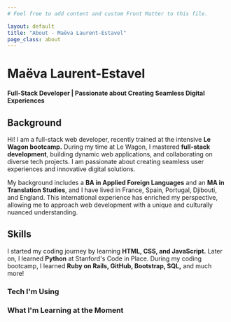 ```yaml
---
# Feel free to add content and custom Front Matter to this file.

layout: default
title: "About - Maëva Laurent-Estavel"
page_class: about
---
```


# Maëva Laurent-Estavel

**Full-Stack Developer | Passionate about Creating Seamless Digital Experiences**

## Background

Hi!
I am a full-stack web developer, recently trained at the intensive **Le Wagon bootcamp.**
During my time at Le Wagon, I mastered **full-stack development**, building dynamic web applications, and collaborating on diverse tech projects. I am passionate about creating seamless user experiences and innovative digital solutions.

My background includes a **BA in Applied Foreign Languages** and an **MA in Translation Studies**, and I have lived in France, Spain, Portugal, Djibouti, and England. This international experience has enriched my perspective, allowing me to approach web development with a unique and culturally nuanced understanding.

## Skills

I started my coding journey by learning **HTML, CSS, and JavaScript.** Later on, I learned **Python** at Stanford's Code in Place. During my coding bootcamp, I learned **Ruby on Rails, GitHub, Bootstrap, SQL,** and much more!

### Tech I'm Using

<div class="tech-icons">
  <i class="fab fa-html5 fa-3x" title="HTML5"></i>
  <i class="fab fa-css3-alt fa-3x" title="CSS3"></i>
  <i class="fab fa-js fa-3x" title="JavaScript"></i>
  <i class="fab fa-python fa-3x" title="Python"></i>
  <i class="fab fa-figma fa-3x" title="Figma"></i>
  <i class="fab fa-github fa-3x" title="GitHub"></i>
  <i class="fab fa-bootstrap fa-3x" title="Bootstrap"></i>
  <i class="fas fa-gem fa-3x" title="Ruby on Rails"></i>
</div>

### What I'm Learning at the Moment

<div class="learning-icons">
  <i class="fab fa-react fa-3x" title="React"></i>
</div>
